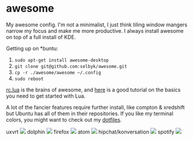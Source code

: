 awesome
=======

My awesome config.  I'm not a minimalist, I just think tiling window mangers narrow my focus and make me more productive.  I always install awesome on top of a full install of KDE.

Getting up on *buntu:

1. `sudo apt-get install awesome-desktop`
2. `git clone git@github.com:selbyk/awesome.git`
3. `cp -r ./awesome/awesome ~/.config`
4. `sudo reboot`


[rc.lua](https://github.com/selbyk/awesome/blob/master/awesome/rc.lua) is the brains of awesome, and [here](http://tylerneylon.com/a/learn-lua/) is a good tutorial on the basics you need to get started with Lua.

A lot of the fancier features require further install, like compton & xredshift but Ubuntu has all of them in their repositories.  If you like my terminal colors, you might want to check out my [dotfiles](https://github.com/selbyk/dotfiles).

uxvrt
![](http://i.imgur.com/6BzAXHk.jpg)
dolphin
![](http://i.imgur.com/cGZyFAc.png)
firefox
![](http://i.imgur.com/px63cTS.png)
atom
![](http://i.imgur.com/aITH1VC.png)
hipchat/konversation
![](http://i.imgur.com/X108FMA.png)
spotify
![](http://i.imgur.com/tyEXFfW.png)
